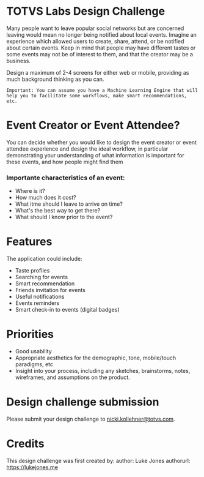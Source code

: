 # TOTVS Labs Design Challenge
Many people want to leave popular social networks but are concerned leaving would mean no longer being notified about local events. Imagine an experience which allowed users to create, share, attend, or be notified about certain events. Keep in mind that people may have different tastes or some events may not be of interest to them, and that the creator may be a business.

Design a maximum of 2-4 screens for either web or mobile, providing as much background thinking as you can.

```
Important: You can assume you have a Machine Learning Engine that will help you to facilitate some workflows, make smart recommendations, etc.
```

# Event Creator or Event Attendee?
You can decide whether you would like to design the event creator or event attendee experience and design the ideal workflow, in particular demonstrating your understanding of what information is important for these events, and how people might find them

### Importante characteristics of an event:
* Where is it?
* How much does it cost?
* What itme should I leave to arrive on time?
* What's the best way to get there?
* What should I know prior to the event?

# Features

The application could include:
* Taste profiles
* Searching for events
* Smart recommendation
* Friends invitation for events
* Useful notifications
* Events reminders
* Smart check-in to events (digital badges)

# Priorities
* Good usability
* Appropriate aesthetics for the demographic, tone, mobile/touch paradigms, etc
* Insight into your process, including any sketches, brainstorms, notes, wireframes, and assumptions on the product.

# Design challenge submission
Please submit your design challenge to nicki.kollehner@totvs.com.

# Credits
This design challenge was first created by:
author: Luke Jones
authorurl: https://lukejones.me

